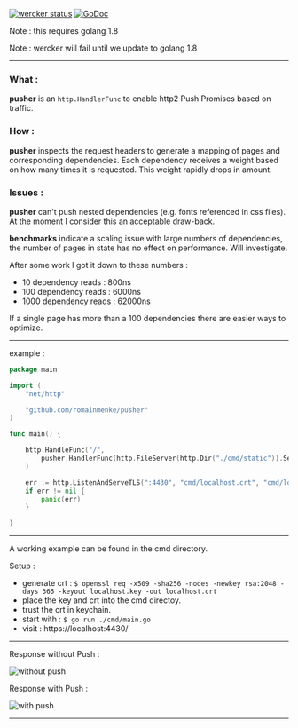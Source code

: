 [![wercker status](https://app.wercker.com/status/e85096dae221207cf6685300fb9db8c3/s/master "wercker status")](https://app.wercker.com/project/byKey/e85096dae221207cf6685300fb9db8c3)
[![GoDoc](https://godoc.org/github.com/romainmenke/pusher?status.svg)](https://godoc.org/github.com/romainmenke/pusher)

Note : this requires golang 1.8

Note : wercker will fail until we update to golang 1.8

---

### What :

**pusher** is an `http.HandlerFunc` to enable http2 Push Promises based on traffic.

### How :

**pusher** inspects the request headers to generate a mapping of pages and corresponding dependencies. Each dependency receives a weight based on how many times it is requested. This weight rapidly drops in amount.

### Issues :

**pusher** can't push nested dependencies (e.g. fonts referenced in css files). At the moment I consider this an acceptable draw-back.

**benchmarks** indicate a scaling issue with large numbers of dependencies, the number of pages in state has no effect on performance. Will investigate.

After some work I got it down to these numbers :

- 10 dependency reads : 800ns
- 100 dependency reads : 6000ns
- 1000 dependency reads : 62000ns

If a single page has more than a 100 dependencies there are easier ways to optimize.

---

example :

```go
package main

import (
	"net/http"

	"github.com/romainmenke/pusher"
)

func main() {

	http.HandleFunc("/",
		pusher.HandlerFunc(http.FileServer(http.Dir("./cmd/static")).ServeHTTP),
	)

	err := http.ListenAndServeTLS(":4430", "cmd/localhost.crt", "cmd/localhost.key", nil)
	if err != nil {
		panic(err)
	}

}
```

---

A working example can be found in the cmd directory.

Setup :

- generate crt : `$ openssl req -x509 -sha256 -nodes -newkey rsa:2048 -days 365 -keyout localhost.key -out localhost.crt`
- place the key and crt into the cmd directoy.
- trust the crt in keychain.
- start with : `$ go run ./cmd/main.go`
- visit : https://localhost:4430/

---

Response without Push :

![without push](https://raw.githubusercontent.com/romainmenke/pusher/master/cmd/readme/before_push.png)

Response with Push :

![with push](https://raw.githubusercontent.com/romainmenke/pusher/master/cmd/readme/after_push.png)

----
